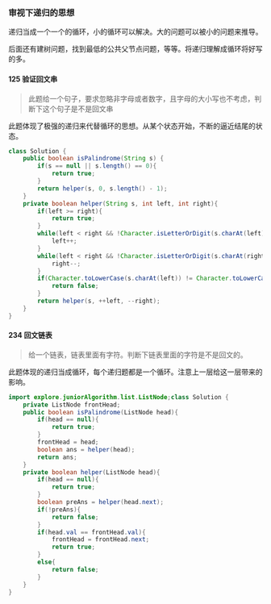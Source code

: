 ### 审视下递归的思想

递归当成一个一个的循环，小的循环可以解决。大的问题可以被小的问题来推导。

后面还有建树问题，找到最低的公共父节点问题，等等。将递归理解成循环将好写的多。

#### 125 验证回文串

> 此题给一个句子，要求忽略非字母或者数字，且字母的大小写也不考虑，判断下这个句子是不是回文串

此题体现了极强的递归来代替循环的思想。从某个状态开始，不断的逼近结尾的状态。

```java
class Solution {
    public boolean isPalindrome(String s) {
        if(s == null || s.length() == 0){
            return true;
        }
        return helper(s, 0, s.length() - 1);
    }
    private boolean helper(String s, int left, int right){
        if(left >= right){
            return true;
        }
        while(left < right && !Character.isLetterOrDigit(s.charAt(left))){
            left++;
        }
        while(left < right && !Character.isLetterOrDigit(s.charAt(right))){
            right--;
        }
        if(Character.toLowerCase(s.charAt(left)) != Character.toLowerCase(s.charAt(right))){
            return false;
        }
        return helper(s, ++left, --right);
    }
}
```

#### 234 回文链表

> 给一个链表，链表里面有字符。判断下链表里面的字符是不是回文的。

此题体现的递归当成循环，每个递归题都是一个循环。注意上一层给这一层带来的影响。

```java
import explore.juniorAlgorithm.list.ListNode;class Solution {
    private ListNode frontHead;
    public boolean isPalindrome(ListNode head){
        if(head == null){
            return true;
        }
        frontHead = head;
        boolean ans = helper(head);
        return ans;
    }
    private boolean helper(ListNode head){
        if(head == null){
            return true;
        }
        boolean preAns = helper(head.next);
        if(!preAns){
            return false;
        }
        if(head.val == frontHead.val){
            frontHead = frontHead.next;
            return true;
        }
        else{
            return false;
        }
    }
}
```

